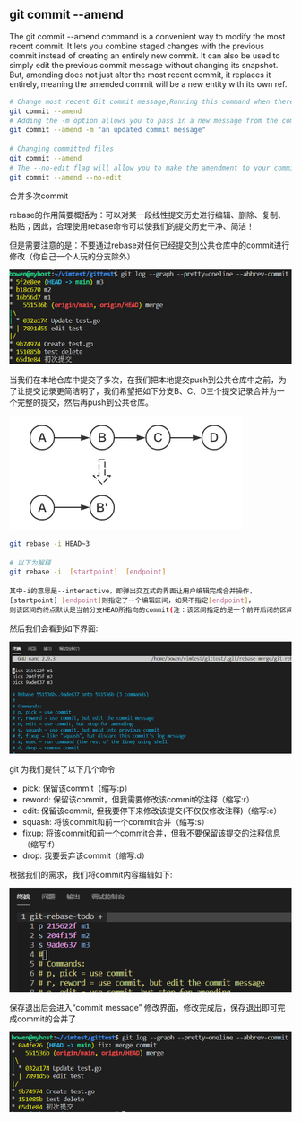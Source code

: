 ## git commit --amend
The git commit --amend command is a convenient way to modify the most recent commit. It lets you combine
staged changes with the previous commit instead of creating an entirely new commit. It can also be used 
to simply edit the previous commit message without changing its snapshot. But, amending does not just alter
the most recent commit, it replaces it entirely, meaning the amended commit will be a new entity with its own ref.
```sh
# Change most recent Git commit message,Running this command when there is nothing staged lets you edit the previous commit’s message without altering its snapshot
git commit --amend
# Adding the -m option allows you to pass in a new message from the command line without being prompted to open an editor
git commit --amend -m "an updated commit message"

# Changing committed files
git commit --amend
# The --no-edit flag will allow you to make the amendment to your commit without changing its commit message
git commit --amend --no-edit
```

合并多次commit

rebase的作用简要概括为：可以对某一段线性提交历史进行编辑、删除、复制、粘贴；因此，合理使用rebase命令可以使我们的提交历史干净、简洁！

但是需要注意的是：不要通过rebase对任何已经提交到公共仓库中的commit进行修改（你自己一个人玩的分支除外）

![](image/5A0388682B8B414EBB6040FDAD86D3A2.png)

当我们在本地仓库中提交了多次，在我们把本地提交push到公共仓库中之前，为了让提交记录更简洁明了，我们希望把如下分支B、C、D三个提交记录合并为一个完整的提交，然后再push到公共仓库。

![](image/901D4CBD515A44DAB8D691C44CBCAD30.webp)



```sh
git rebase -i HEAD~3 

# 以下为解释
git rebase -i  [startpoint]  [endpoint]

其中-i的意思是--interactive，即弹出交互式的界面让用户编辑完成合并操作，
[startpoint] [endpoint]则指定了一个编辑区间，如果不指定[endpoint]，
则该区间的终点默认是当前分支HEAD所指向的commit(注：该区间指定的是一个前开后闭的区间)

```



然后我们会看到如下界面:

![](image/437D220F67E44D4AA2B6D831FA8F6063.png)

git 为我们提供了以下几个命令

- pick:   保留该commit（缩写:p）
- reword: 保留该commit，但我需要修改该commit的注释（缩写:r）
- edit:   保留该commit, 但我要停下来修改该提交(不仅仅修改注释)（缩写:e）
- squash: 将该commit和前一个commit合并（缩写:s）
- fixup:  将该commit和前一个commit合并，但我不要保留该提交的注释信息（缩写:f）
- drop:   我要丢弃该commit（缩写:d）




根据我们的需求，我们将commit内容编辑如下:

![](image/33B71A08B6E54FC9983BF507144CF41D.png)

保存退出后会进入“commit message” 修改界面，修改完成后，保存退出即可完成commit的合并了

![](image/6740923525D64793BC481E943DB5B694.png)

